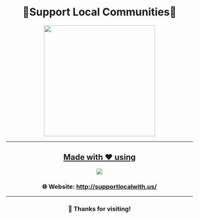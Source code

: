 <div align='center'>
  <h1>🌟Support Local Communities🌟</h1>
  <img src = "https://github.com/adityabisht02/Support-Local-Communities/assets/80088403/995e39e5-d936-4ec9-b44e-956f03d67e36" height=300px width=300px/>
  <pJoin our community-driven initiative to empower local businesses, strengthen neighborhoods, and make a positive impact. Together, we can create a thriving and sustainable local economy.</p>
  <hr/>
  <p align="center">
  <a href="https://skillicons.dev">
    <h2>Made with ❤️ using</h2>
   <img src="https://skillicons.dev/icons?i=github,git,appwrite,react,html,css,js,vscode"/>
  </a>
  <h3>🌐 Website: <a href="http://supportlocalwith.us/">http://supportlocalwith.us/</a></h3>
</p>
<!--   <h2>Screenshots</h2> -->

<hr/>
  <h3>🙏 Thanks for visiting!</h3>
 </div>

